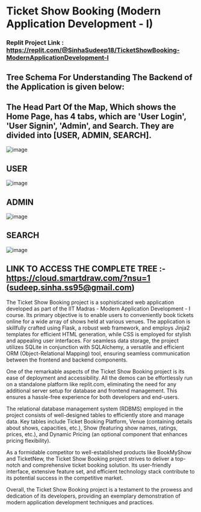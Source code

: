 # Ticket Show Booking (Modern Application Development - I)

### Replit Project Link : https://replit.com/@SinhaSudeep18/TicketShowBooking-ModernApplicationDevelopment-I

## Tree Schema For Understanding The Backend of the Application is given below:
## The Head Part Of the Map, Which shows the Home Page, has 4 tabs, which are 'User Login', 'User Signin', 'Admin', and Search. They are divided into [USER, ADMIN, SEARCH].

![image](https://github.com/SudeepSinha09/Ticket_Show_Booking-Modern_Application_Development-I/assets/93086122/a5ff80d0-a330-46bf-b7d3-bd3b44f6c93f)

## USER

![image](https://github.com/SudeepSinha09/Ticket_Show_Booking-Modern_Application_Development-I/assets/93086122/fe98f4be-d186-4404-a0a7-10edd699cc8d)

## ADMIN

![image](https://github.com/SudeepSinha09/Ticket_Show_Booking-Modern_Application_Development-I/assets/93086122/2efe7005-c441-4bd7-8429-cb5dd936cdca)

## SEARCH

![image](https://github.com/SudeepSinha09/Ticket_Show_Booking-Modern_Application_Development-I/assets/93086122/5f2c064e-b085-49b3-a612-0457fb3af5c1)


## LINK TO ACCESS THE COMPLETE TREE :- https://cloud.smartdraw.com/?nsu=1 (sudeep.sinha.ss95@gmail.com)

The Ticket Show Booking project is a sophisticated web application developed as part of the IIT Madras - Modern Application Development - I course. Its primary objective is to enable users to conveniently book tickets online for a wide array of shows held at various venues. The application is skillfully crafted using Flask, a robust web framework, and employs Jinja2 templates for efficient HTML generation, while CSS is employed for stylish and appealing user interfaces. For seamless data storage, the project utilizes SQLite in conjunction with SQLAlchemy, a versatile and efficient ORM (Object-Relational Mapping) tool, ensuring seamless communication between the frontend and backend components.

One of the remarkable aspects of the Ticket Show Booking project is its ease of deployment and accessibility. All the demos can be effortlessly run on a standalone platform like replit.com, eliminating the need for any additional server setup for database and frontend management. This ensures a hassle-free experience for both developers and end-users.

The relational database management system (RDBMS) employed in the project consists of well-designed tables to efficiently store and manage data. Key tables include Ticket Booking Platform, Venue (containing details about shows, capacities, etc.), Show (featuring show names, ratings, prices, etc.), and Dynamic Pricing (an optional component that enhances pricing flexibility).

As a formidable competitor to well-established products like BookMyShow and TicketNew, the Ticket Show Booking project strives to deliver a top-notch and comprehensive ticket booking solution. Its user-friendly interface, extensive feature set, and efficient technology stack contribute to its potential success in the competitive market.

Overall, the Ticket Show Booking project is a testament to the prowess and dedication of its developers, providing an exemplary demonstration of modern application development techniques and practices.
